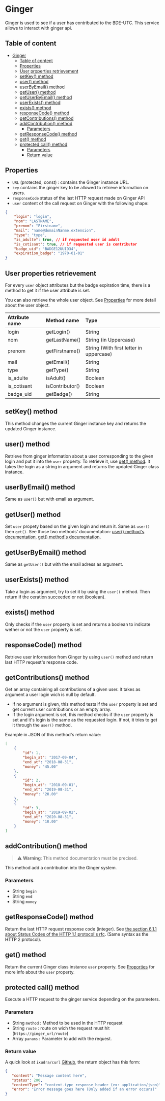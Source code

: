 # Ginger

Ginger is used to see if a user has contributed to the BDE-UTC. This service allows to interact with ginger api.

## Table of content

- [Ginger](#ginger)
  - [Table of content](#table-of-content)
  - [Properties](#properties)
  - [User properties retrievement](#user-properties-retrievement)
  - [setKey() method](#setkey-method)
  - [user() method](#user-method)
  - [userByEmail() method](#userbyemail-method)
  - [getUser() method](#getuser-method)
  - [getUserByEmail() method](#getuserbyemail-method)
  - [userExists() method](#userexists-method)
  - [exists() method](#exists-method)
  - [responseCode() method](#responsecode-method)
  - [getContributions() method](#getcontributions-method)
  - [addContribution() method](#addcontribution-method)
    - [Parameters](#parameters)
  - [getResponseCode() method](#getresponsecode-method)
  - [get() method](#get-method)
  - [protected call() method](#protected-call-method)
    - [Parameters](#parameters-1)
    - [Return value](#return-value)

## Properties

- `URL` (protected, const) : contains the Ginger instance URL.
- `key` contains the ginger key to be allowed to retrieve information on users.
- `responseCode` status of the last HTTP request made on Ginger API
- `user` content of the call request on Ginger with the following shape:

```JSON
{
    "login": "login",
    "nom": "LASTNAME",
    "prenom": "Firstname",
    "mail": "name@domainNanme.extension",
    "type": "type",
    "is_adulte": true, // if requested user id adult
    "is_cotisant": true, // if requested user is contributor
    "badge_uid": "BADGE12UUID34",
    "expiration_badge": "1970-01-01"
}
```

## User properties retrievement

For every `user` object attributes but the badge expiration time, there is a method to get it if the user attribute is set.

You can also retrieve the whole user object. See [Properties](#properties) for more detail about the user object.

| Attribute name | Method name | Type |
| :------------- | :---------- | :--- |
| login          | getLogin()  | String |
| nom            | getLastName() | String (in Uppercase) |
| prenom         | getFirstname() | String (With first letter in uppercase) |
| mail           | getEmail()  | String |
| type           | getType()   | String |
| is_adulte      | isAdult()   | Boolean |
| is_cotisant    | isContributor() | Boolean |
| badge_uid      | getBadge()  | String |

## setKey() method

This method changes the current Ginger instance key and returns the updated Ginger instance.

## user() method

Retrieve from ginger information about a user corresponding to the given login and put it into the `user` property. To retrieve it, use [get() method](#get-method).
It takes the login as a string in argument and returns the updated Ginger class instance.

## userByEmail() method

Same as `user()` but with email as argument.

## getUser() method

Set `user` propety based on the given login and return it. Same as `user()` then `get()`. See those two methods' documentation: [user() method's documentation](#user-method), [get() method's documentation](#get-method).

## getUserByEmail() method

Same as `getUser()` but with the email adress as argument.

## userExists() method

Take a login as argument, try to set it by using the `user()` method. Then return if the oeration succeeded or not (boolean).

## exists() method

Only checks if the `user` property is set and returns a boolean to indicate wether or not the `user` property is set.

## responseCode() method

Retrieve user information from Ginger by using `user()` method and return last HTTP request's response code.

## getContributions() method

Get an array containing all contributions of a given user. It takes as argument a user login wich is null by default. 

- If no argument is given, this method tests if the `user` property is set and get current user contributions or an empty array. 
- If the login argument is set, this method checks if the `user` property is set and it's login is the same as the requested login. If not, it tries to get it through the `user()` method.

Example in JSON of this method's return value:

```JSON
[
    {
        "id": 1,
        "begin_at": "2017-09-04",
        "end_at": "2018-08-31",
        "money": "45.00"
    },
    {
        "id": 2,
        "begin_at": "2018-09-01",
        "end_at": "2019-08-31",
        "money": "20.00"
    },
    {
        "id": 3,
        "begin_at": "2019-09-02",
        "end_at": "2020-08-31",
        "money": "10.00"
    }
]
```
## addContribution() method

> :warning: **Warning**: This method documentation must be precised.

This method add a contribution into the Ginger system.

### Parameters
- String `begin`
- String `end`
- String `money`


## getResponseCode() method

Return the last HTTP request response code (integer). See [the section 6.1.1 about Status Codes of the HTTP 1.1 protocol's rfc](https://tools.ietf.org/html/rfc2616#section-6.1.1). (Same syntax as the HTTP 2 protocol).

## get() method

Return the current Ginger class instance `user` property. See [Proporties](#properties) for more info about the `user` property.

## protected call() method

Execute a HTTP request to the ginger service depending on the parameters.

### Parameters

- String `method` : Method to be used in the HTTP request
- String `route` : route on wich the request must hit (`https://ginger_url/route`)
- Array `params` : Parameter to add with the request.

### Return value

A quick look at `ixudra/curl` [Github](https://github.com/ixudra/curl#using-response-objects), the return object has this form:

```JSON
{
   "content": "Message content here",
   "status": 200,
   "contentType": "content-type response header (ex: application/json)",
   "error": "Error message goes here (Only added if an error occurs)"
}
```
